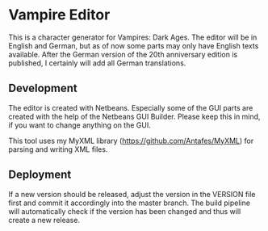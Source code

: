 Vampire Editor
==============

This is a character generator for Vampires: Dark Ages.
The editor will be in English and German, but as of now some parts may only have English texts available. After the German version of the 20th anniversary edition is published, I certainly will add all German translations.

Development
-----------

The editor is created with Netbeans.
Especially some of the GUI parts are created with the help of the Netbeans GUI Builder. Please keep this in mind, if you want to change anything on the GUI.

This tool uses my MyXML library (https://github.com/Antafes/MyXML) for parsing and writing XML files.

Deployment
----------

If a new version should be released, adjust the version in the VERSION file first and commit it accordingly into the master branch.
The build pipeline will automatically check if the version has been changed and thus will create a new release.